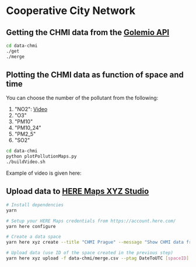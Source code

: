 # Cooperative City Network

## Getting the CHMI data from the [Golemio API](https://golemio.docs.apiary.io/#reference/0/meteostanice-chmi/airquality-report-from-to-v2)

```sh
cd data-chmi
./get
./merge
```

## Plotting the CHMI data as function of space and time

You can choose the number of the pollutant from the following:

  1. "NO2": [Video](NO2/2D-Pollution-video.gif)
  2. "O3" 
  3. "PM10"
  4. "PM10_24"
  5. "PM2_5"
  6. "SO2"

```sh
cd data-chmi
python plotPollutionMaps.py
./buildVideo.sh
```

Example of video is given here: 

## Upload data to [HERE Maps XYZ Studio](https://xyz.here.com/studio/)

```sh
# Install dependencies
yarn

# Setup your HERE Maps credentials from https://account.here.com/
yarn here configure

# Create a data space
yarn here xyz create --title "CHMI Prague" --message "Show CHMI data from Golemio API"

# Upload data (use ID of the space created in the previous step)
yarn here xyz upload -f data-chmi/merge.csv --ptag DateToUTC [spaceID]

```
